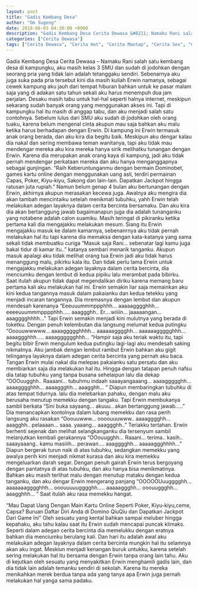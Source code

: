 ```yaml
---
layout: post
title: "Gadis Kembang Desa"
author: "Om Sugeng"
date: 2018-06-03 04:30:00 +0000
description: "Gadis Kembang Desa Cerita Dewasa &#8211; Namaku Rani salah satu kembang desa di kampungku, aku masih kelas 3 SMU dan sudah di jodohkan dengan seorang pria yang tidak lain adalah tetanggaku sendiri. S..."
categories: ["Cerita Dewasa"]
tags: ["Cerita Dewasa", "Cerita Hot", "Cerita Mantap", "Cerita Sex", "Cinta Hanya Nafsu", "Cinta Terlarang"]
---
```



Gadis Kembang Desa
Cerita Dewasa &#8211; Namaku Rani salah satu kembang desa di kampungku, aku masih kelas 3 SMU dan sudah di jodohkan dengan seorang pria yang tidak lain adalah tetanggaku sendiri. Sebenarnya aku juga suka pada pria tersebut kini dia masih kuliah Erwin namanya, sebagai cewek kampung aku jauh dari tempat hiburan bahkan untuk ke pasar malam saja yang di adakan satu tahun sekali aku harus menempuh dua jam perjalan.
Desaku masih tabu untuk hal-hal seperti halnya internet, meskipun sekarang sudah banyak orang yang menggunakan akses ini. Tapi di kampungku hal itu masih di anggap tabu, dan aku menjadi salah satu contohnya. Sebelum lulus dari SMU aku sudah di jodohkan oleh orang tuaku, karena belum mengenal cinta akupun mau saja bahkan aku malu ketika harus berhadapan dengan Erwin.
Di kampung ini Erwin termasuk anak orang berada, dan aku kira dia begitu baik. Meskipun aku dengar kalau dia nakal dan sering membawa teman wanitanya, tapi aku tidak mau mendengar mereka aku kira mereka hanya sirik melihatku tunangan dengan Erwin. Karena dia merupakan anak orang kaya di kampung, jadi aku tidak pernah mendengar perkataan mereka dan aku hanya menganggapnya sebagai gunjingan.
“Raih Keberuntunganmu dengan bermain Dominobet, games kartu online dengan menggunakan uang asli, terdiri permainan Capas, Poker, Kiyu-kiyu, Sakong dan lain-lain. Dapatkan Jackpot hingga ratusan juta rupiah.”
Namun belum genap 4 bulan aku bertunangan dengan Erwin, akhirnya akupun merasakan kecewa juga. Awalnya aku mengira dia akan tambah mencintaiku setelah menikmati tubuhku, yahh Erwin telah melakukan adegan layaknya dalam cerita bercinta bersamaku. Dan aku kira dia akan bertanggung jawab bagaimanapun juga dia adalah tunanganku yang notabene adalah calon suamiku.
Masih teringat di pikiranku ketika pertama kali dia mengajakku melakukan mesum. Siang itu Erwin mengajakku masuk ke dalam kamarnya, sebenanrnya aku tidak pernah melakukan hal itu tapi karena dia memaksa dengan kata-katanya yang sama sekali tidak membuatku curiga “Masuk saja Rani… sebenatar lagi kamu juga bakal tidur di kamar itu..” katanya sembari menarik tanganku.
Akupun masuk apalagi aku tidak melihat orang tua Erwin jadi aku tidak harus menanggung malu, pikirku kala itu. Dan tidak perlu lama Erwin untuk mengajakku melakukan adegan layaknya dalam cerita bercinta, dia menciumku dengan lembut di kedua pipiku lalu merambat pada bibirku. Saat itulah akupun tidak dapat megendalikan diriku karena memang baru pertama kali aku melakukan hal ini.
Erwin semakin liar saja memainkan aku kini kedua tangannya masuk dalam pakaianku dan kedua tetekku yang menjadi incaran tangannya. Dia mremasnya dengan lembut dan akupun mendesah karenanya “Eeeuuummmppphhh… aaaaagggghhh… eeeeuuummmpppphhh….. aaaggghh.. Er….wiiiin… jaaaaangan… aaagggghhhh…” Tapi Erwin semakin menjadi kini mulutnya yang berada di toketku.
Dengan penuh kelembutan dia langsung melumat kedua putingku “Ooouuwwwww… aaaaggggghhhh… aaaaaagggghh… aaaaaaggggghhh… aaaaggghhh….. aaaagggggghhh… “Hampir saja aku teriak waktu itu, tapi begitu bibir Erwin mengulum kedua putingku lagi-lagi aku mendesah saking nikmatnya. Aku jambak dengan lembut rambut Erwin bahkan aku gigit telinganya layaknya dalam adegan cerita bercinta yang pernah aku baca.
Tangan Erwin mulai nakal dia melepas pakaianku satu persatu dan aku membiarkan saja dia melakukan hal itu. Hingga dengan tatapan penuh nafsu dia tatap tubuhku yang tanpa busana sehelaipun lalu dia dekap “OOOuugghh.. Raaaani… tubuhmu indaah saaayangaaang… aaaaggggghh… aaaagggghhh… aaaaggghh… aaagghh… ” Diapun membaringkan tubuhku di atas tempat tidurnya.
lalu dia melebarkan pahaku, dengan malu aku berusaha menutup memekku dengan tangaku. Tapi Erwin membukanya sambil berkata “Sini buka sayaang… akuuu.. akan bertanggung jawab…..” Dia menancapkan kontolnya dalam lubang memekku dan rasa perih langsung aku rasakan “Ooouuwww… oooouuuwww.. aaaagggghh… aaagghh.. pelaaaan… saaa. yaaang… aaaggghh..” Teriakku tertahan.
Erwin berhenti sejenak dan melihat selangkanganku dia tersenyum sambil melanjutkan kembali gerakannya “OOouugghh… Raaani… terima.. kasih.. saaayaaang.. kamu masiiih… perawan…. aaagggghh… aaaaaggghhhh…” Diapun bergerak turun naik di atas tubuhku, sedangkan memekku yang awalya perih kini menjadi nikmat kurasa dan aku kira memekku mengeluarkan darah segar.
Dengan penuh gairah Erwin terus bergoyang dengan pantatnya di atas tubuhku, dan aku hanya bisa menikmatinya. Bahkan aku masih terlihat malu dengan menutup mataku dengan kedua tanganku, dan aku dengar Erwin mengerang panjang “OOOOOUuugggghh… aaaaaaagggghhh… ooouuuuugggghh….. aaaaaggghh… ooouuggghh… aaagghhh… ” Saat itulah aku rasa memekku hangat.

&#8220;Mau Dapat Uang Dengan Main Kartu Online Seperti Poker, Kiyu-kiyu,ceme, Capsa? Buruan Daftar Diri Anda di Domino QiuQiu dan Dapatkan Jackpot Dari Game Ini&#8221;
Oleh sesuatu yang kental bahkan sampai meluber hingga kepahaku, aku tahu kalau saat itu Erwin sudah mencapai puncak klimaks. Seperti dalam adegan cerita bercinta dia memelukku dengan eratnya bahkan dia menciumku berulang kali. Dan hari itu adalah awal aku melakukan adegan layaknya dalam cerita bercinta mungkin hal itu selamnya akan aku ingat.
Meskiun menjadi kenangan buruk untukku, karena setelah sering melakukan hal itu bersama dengan Erwin tanpa orang lain tahu. Aku di kejutkan oleh sesuatu yang menyakitkan Erwin menghamili gadis lain, dan dia tidak lain adalah temanku sendiri di sekolah. Karena itu mereka menikahkan merek berdua tanpa ada yang tanya apa Erwin juga pernah melakukan hal yanga sama padaku.
